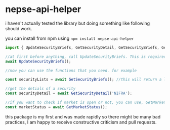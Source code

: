 # nepse-api-helper

i haven't actually tested the library but doing something like following should work. 

you can install from npm using `npm install nepse-api-helper`

```javascript
import { UpdateSecurityBriefs, GetSecurityDetail, GetSecurityBriefs, GetMarketStatus } from "nepse-api-helper";

//at first before anything, call UpdateSecurityBriefs. This is required to get a cache of security id and symbol
await UpdateSecurityBriefs();

//now you can use the functions that you need. for example

const securityLists = await GetSecurityBriefs(); //this will return a list of all securities including active and inactive, with thier status.

//get the detials of a security
const securityDetail = await GetSecurityDetail('NIFRA');

//if you want to check if market is open or not, you can use, GetMarketStatus
const marketStatus = await GetMarketStatus();
```

this package is my first and was made rapidly so there might be many bad practices, I am happy to receive constructive criticism and pull requests.
